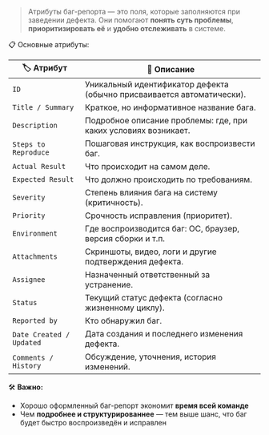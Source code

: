 >Атрибуты баг-репорта — это поля, которые заполняются при заведении дефекта. Они помогают **понять суть проблемы**, **приоритизировать её** и **удобно отслеживать** в системе.

📋 Основные атрибуты:

|🏷️ Атрибут|📌 Описание|
|---|---|
|`ID`|Уникальный идентификатор дефекта (обычно присваивается автоматически).|
|`Title / Summary`|Краткое, но информативное название бага.|
|`Description`|Подробное описание проблемы: где, при каких условиях возникает.|
|`Steps to Reproduce`|Пошаговая инструкция, как воспроизвести баг.|
|`Actual Result`|Что происходит на самом деле.|
|`Expected Result`|Что должно происходить по требованиям.|
|`Severity`|Степень влияния бага на систему (критичность).|
|`Priority`|Срочность исправления (приоритет).|
|`Environment`|Где воспроизводится баг: ОС, браузер, версия сборки и т.п.|
|`Attachments`|Скриншоты, видео, логи и другие подтверждения дефекта.|
|`Assignee`|Назначенный ответственный за устранение.|
|`Status`|Текущий статус дефекта (согласно жизненному циклу).|
|`Reported by`|Кто обнаружил баг.|
|`Date Created / Updated`|Дата создания и последнего изменения дефекта.|
|`Comments / History`|Обсуждение, уточнения, история изменений.|

🛠️ **Важно:**

- Хорошо оформленный баг-репорт экономит **время всей команде**
- Чем **подробнее и структурированнее** — тем выше шанс, что баг будет быстро воспроизведён и исправлен